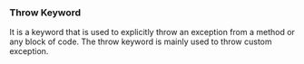<h3>Throw Keyword</h3>

It is a keyword that is used to explicitly throw an exception from a method or any block of code.
The throw keyword is mainly used to throw custom exception.
